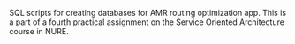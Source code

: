 SQL scripts for creating databases for AMR routing optimization app. This is a part of a fourth practical assignment on the Service Oriented Architecture course in NURE.
